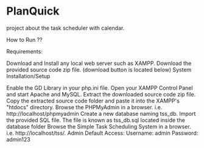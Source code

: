 # PlanQuick
project about the task scheduler with calendar.

How to Run ??

Requirements:

Download and Install any local web server such as XAMPP.
Download the provided source code zip file. (download button is located below)
System Installation/Setup

Enable the GD Library in your php.ini file.
Open your XAMPP Control Panel and start Apache and MySQL.
Extract the downloaded source code zip file.
Copy the extracted source code folder and paste it into the XAMPP's "htdocs" directory.
Browse the PHPMyAdmin in a browser. i.e. http://localhost/phpmyadmin
Create a new database naming tss_db.
Import the provided SQL file. The file is known as tss_db.sql located inside the database folder
Browse the Simple Task Scheduling System in a browser. i.e. http://localhost/tss/.
Admin Default Access:
Username: admin
Password: admin123
